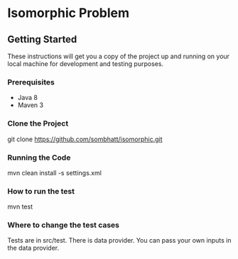 # Isomorphic Problem
## Getting Started
These instructions will get you a copy of the project up and running on your local machine for development and testing purposes. 
### Prerequisites
* Java 8
* Maven 3

### Clone the Project
git clone https://github.com/sombhatt/isomorphic.git

### Running the Code
mvn clean install -s settings.xml

### How to run the test 
mvn test

### Where to change the test cases
Tests are in src/test. There is data provider. You can pass your own inputs in the data provider.
